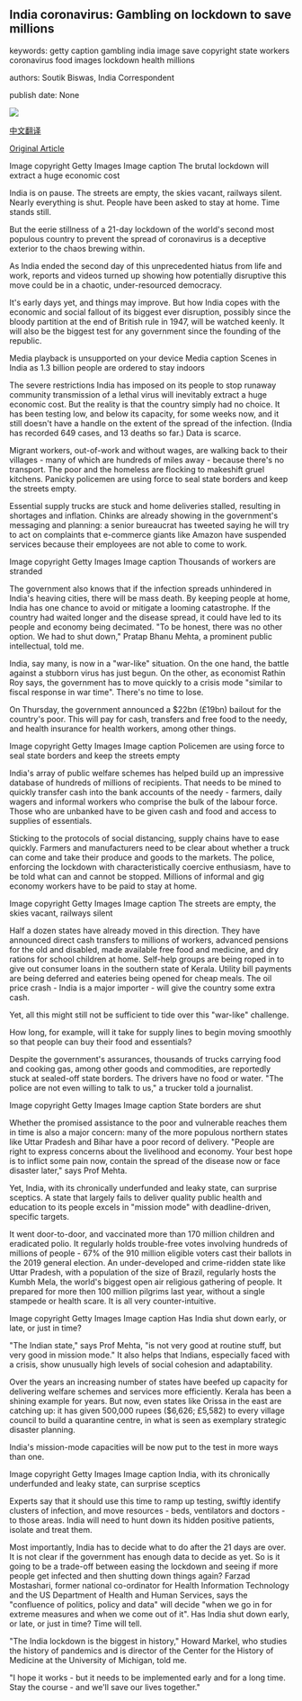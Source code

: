 ## India coronavirus: Gambling on lockdown to save millions

keywords: getty caption gambling india image save copyright state workers coronavirus food images lockdown health millions

authors: Soutik Biswas, India Correspondent

publish date: None

![](https://ichef.bbci.co.uk/news/1024/branded_news/10AE3/production/_111432386_womanlockdowngetty.jpg)

[中文翻译](India%20coronavirus%3A%20Gambling%20on%20lockdown%20to%20save%20millions_zh.md)

[Original Article](https://www.bbc.com/news/world-asia-india-52043465)

Image copyright Getty Images Image caption The brutal lockdown will extract a huge economic cost

India is on pause. The streets are empty, the skies vacant, railways silent. Nearly everything is shut. People have been asked to stay at home. Time stands still.

But the eerie stillness of a 21-day lockdown of the world's second most populous country to prevent the spread of coronavirus is a deceptive exterior to the chaos brewing within.

As India ended the second day of this unprecedented hiatus from life and work, reports and videos turned up showing how potentially disruptive this move could be in a chaotic, under-resourced democracy.

It's early days yet, and things may improve. But how India copes with the economic and social fallout of its biggest ever disruption, possibly since the bloody partition at the end of British rule in 1947, will be watched keenly. It will also be the biggest test for any government since the founding of the republic.

Media playback is unsupported on your device Media caption Scenes in India as 1.3 billion people are ordered to stay indoors

The severe restrictions India has imposed on its people to stop runaway community transmission of a lethal virus will inevitably extract a huge economic cost. But the reality is that the country simply had no choice. It has been testing low, and below its capacity, for some weeks now, and it still doesn't have a handle on the extent of the spread of the infection. (India has recorded 649 cases, and 13 deaths so far.) Data is scarce.

Migrant workers, out-of-work and without wages, are walking back to their villages - many of which are hundreds of miles away - because there's no transport. The poor and the homeless are flocking to makeshift gruel kitchens. Panicky policemen are using force to seal state borders and keep the streets empty.

Essential supply trucks are stuck and home deliveries stalled, resulting in shortages and inflation. Chinks are already showing in the government's messaging and planning: a senior bureaucrat has tweeted saying he will try to act on complaints that e-commerce giants like Amazon have suspended services because their employees are not able to come to work.

Image copyright Getty Images Image caption Thousands of workers are stranded

The government also knows that if the infection spreads unhindered in India's heaving cities, there will be mass death. By keeping people at home, India has one chance to avoid or mitigate a looming catastrophe. If the country had waited longer and the disease spread, it could have led to its people and economy being decimated. "To be honest, there was no other option. We had to shut down," Pratap Bhanu Mehta, a prominent public intellectual, told me.

India, say many, is now in a "war-like" situation. On the one hand, the battle against a stubborn virus has just begun. On the other, as economist Rathin Roy says, the government has to move quickly to a crisis mode "similar to fiscal response in war time". There's no time to lose.

On Thursday, the government announced a $22bn (£19bn) bailout for the country's poor. This will pay for cash, transfers and free food to the needy, and health insurance for health workers, among other things.

Image copyright Getty Images Image caption Policemen are using force to seal state borders and keep the streets empty

India's array of public welfare schemes has helped build up an impressive database of hundreds of millions of recipients. That needs to be mined to quickly transfer cash into the bank accounts of the needy - farmers, daily wagers and informal workers who comprise the bulk of the labour force. Those who are unbanked have to be given cash and food and access to supplies of essentials.

Sticking to the protocols of social distancing, supply chains have to ease quickly. Farmers and manufacturers need to be clear about whether a truck can come and take their produce and goods to the markets. The police, enforcing the lockdown with characteristically coercive enthusiasm, have to be told what can and cannot be stopped. Millions of informal and gig economy workers have to be paid to stay at home.

Image copyright Getty Images Image caption The streets are empty, the skies vacant, railways silent

Half a dozen states have already moved in this direction. They have announced direct cash transfers to millions of workers, advanced pensions for the old and disabled, made available free food and medicine, and dry rations for school children at home. Self-help groups are being roped in to give out consumer loans in the southern state of Kerala. Utility bill payments are being deferred and eateries being opened for cheap meals. The oil price crash - India is a major importer - will give the country some extra cash.

Yet, all this might still not be sufficient to tide over this "war-like" challenge.

How long, for example, will it take for supply lines to begin moving smoothly so that people can buy their food and essentials?

Despite the government's assurances, thousands of trucks carrying food and cooking gas, among other goods and commodities, are reportedly stuck at sealed-off state borders. The drivers have no food or water. "The police are not even willing to talk to us," a trucker told a journalist.

Image copyright Getty Images Image caption State borders are shut

Whether the promised assistance to the poor and vulnerable reaches them in time is also a major concern: many of the more populous northern states like Uttar Pradesh and Bihar have a poor record of delivery. "People are right to express concerns about the livelihood and economy. Your best hope is to inflict some pain now, contain the spread of the disease now or face disaster later," says Prof Mehta.

Yet, India, with its chronically underfunded and leaky state, can surprise sceptics. A state that largely fails to deliver quality public health and education to its people excels in "mission mode" with deadline-driven, specific targets.

It went door-to-door, and vaccinated more than 170 million children and eradicated polio. It regularly holds trouble-free votes involving hundreds of millions of people - 67% of the 910 million eligible voters cast their ballots in the 2019 general election. An under-developed and crime-ridden state like Uttar Pradesh, with a population of the size of Brazil, regularly hosts the Kumbh Mela, the world's biggest open air religious gathering of people. It prepared for more then 100 million pilgrims last year, without a single stampede or health scare. It is all very counter-intuitive.

Image copyright Getty Images Image caption Has India shut down early, or late, or just in time?

"The Indian state," says Prof Mehta, "is not very good at routine stuff, but very good in mission mode." It also helps that Indians, especially faced with a crisis, show unusually high levels of social cohesion and adaptability.

Over the years an increasing number of states have beefed up capacity for delivering welfare schemes and services more efficiently. Kerala has been a shining example for years. But now, even states like Orissa in the east are catching up: it has given 500,000 rupees ($6,626; £5,582) to every village council to build a quarantine centre, in what is seen as exemplary strategic disaster planning.

India's mission-mode capacities will be now put to the test in more ways than one.

Image copyright Getty Images Image caption India, with its chronically underfunded and leaky state, can surprise sceptics

Experts say that it should use this time to ramp up testing, swiftly identify clusters of infection, and move resources - beds, ventilators and doctors - to those areas. India will need to hunt down its hidden positive patients, isolate and treat them.

Most importantly, India has to decide what to do after the 21 days are over. It is not clear if the government has enough data to decide as yet. So is it going to be a trade-off between easing the lockdown and seeing if more people get infected and then shutting down things again? Farzad Mostashari, former national co-ordinator for Health Information Technology and the US Department of Health and Human Services, says the "confluence of politics, policy and data" will decide "when we go in for extreme measures and when we come out of it". Has India shut down early, or late, or just in time? Time will tell.

"The India lockdown is the biggest in history," Howard Markel, who studies the history of pandemics and is director of the Center for the History of Medicine at the University of Michigan, told me.

"I hope it works - but it needs to be implemented early and for a long time. Stay the course - and we'll save our lives together."
